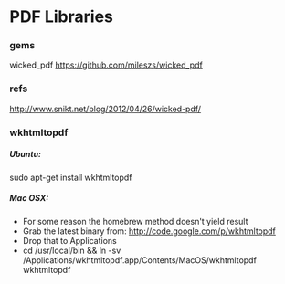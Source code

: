 PDF Libraries
===
### gems
wicked_pdf https://github.com/mileszs/wicked_pdf

### refs
http://www.snikt.net/blog/2012/04/26/wicked-pdf/

### wkhtmltopdf
##### Ubuntu:
sudo apt-get install wkhtmltopdf

##### Mac OSX:
* For some reason the homebrew method doesn't yield result
* Grab the latest binary from: http://code.google.com/p/wkhtmltopdf
* Drop that to Applications
* cd /usr/local/bin && ln -sv /Applications/wkhtmltopdf.app/Contents/MacOS/wkhtmltopdf wkhtmltopdf